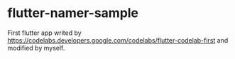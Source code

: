 # flutter-namer-sample
First flutter app writed by https://codelabs.developers.google.com/codelabs/flutter-codelab-first and modified by myself.
